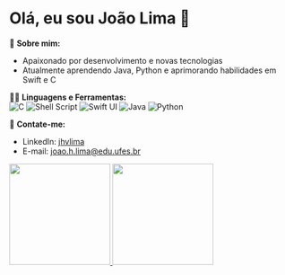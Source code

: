 # Olá, eu sou João Lima 👋

🌱 **Sobre mim:**  
- Apaixonado por desenvolvimento e novas tecnologias
- Atualmente aprendendo Java, Python e aprimorando habilidades em Swift e C

👨‍💻 **Linguagens e Ferramentas:**  
![C](https://img.shields.io/badge/-C-000?style=flat&logo=c)
![Shell Script](https://img.shields.io/badge/-Shell_Script-4EAA25?style=flat&logo=gnu-bash&logoColor=white)
![Swift UI](https://img.shields.io/badge/-Swift-FA7343?style=flat&logo=swift)
![Java](https://img.shields.io/badge/-Java-007396?style=flat&logo=java)
![Python](https://img.shields.io/badge/-Python-3776AB?style=flat&logo=python&logoColor=white)


💬 **Contate-me:**  
- LinkedIn: [jhvlima](https://www.linkedin.com/in/jhvlima)
- E-mail: joao.h.lima@edu.ufes.br

<div>
<a href="https://github.com/jhvlima">
<img loading="lazy" height="180em" src="https://github-readme-stats.vercel.app/api/top-langs/?username=jhvlima&layout=compact&langs_count=7&theme=dracula"/>
<img loading="lazy" height="180em" src="https://github-readme-stats.vercel.app/api?username=jhvlima&show_icons=true&theme=dracula&include_all_commits=true&count_private=true"/>
</div>
  
<!---
jhvlima/jhvlima is a ✨ special ✨ repository because its `README.md` (this file) appears on your GitHub profile.
You can click the Preview link to take a look at your changes.
--->
          
